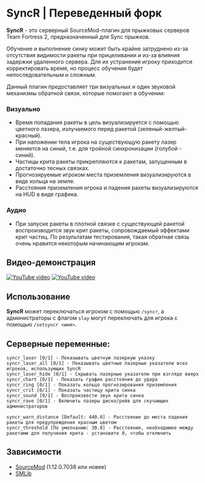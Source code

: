 # SyncR | Переведенный форк
**SyncR** - это серверный SourceMod-плагин для прыжковых серверов Team Fortress 2, предназначенный для Sync прыжков.

Обучение и выполнение синку может быть крайне затруднено из-за отсутствия видимости ракеты при прицеливании и из-за влияния задержки удаленного сервера. Для их устранения игроку приходится корректировать время, но процесс обучения будет непоследовательным и сложным.

Данный плагин предоставляет три визуальных и один звуковой механизмы обратной связи, которые помогают в обучении:

### Визуально
- Время попадания ракеты в цель визуализируется с помощью цветного лазера, излучаемого перед ракетой (зеленый-желтый-красный).
- При наложении тела игрока на существующую ракету лазер меняется на синий, т.е. для тройной синхронизации (голубой - синий).
- Частицы крита ракеты прикрепляются к ракетам, запущенным в достаточно тесных связках.
- Прогнозируемые игроком места приземления визуализируются в виде кольца на земле.
- Расстояния приземления игрока и падения ракеты визуализируются на HUD в виде графика.

### Аудио
- При запуске ракеты в плотной связке с существующей ракетой воспроизводится звук крит ракеты, сопровождаемый эффектами крит частиц.  По результатам тестирования, такая обратная связь очень нравится некоторым начинающим игрокам.

## Видео-демонстрация
[![YouTube video](https://img.youtube.com/vi/wqNsQ-erCd4/0.jpg)](https://www.youtube.com/watch?v=wqNsQ-erCd4)
[![YouTube video](https://img.youtube.com/vi/zVh711KY-h4/0.jpg)](https://www.youtube.com/watch?v=zVh711KY-h4)

## Использование
**SyncR** может переключаться игроком с помощью `/syncr`, а администраторы с флагом `slay` могут переключать для игрока с помощью `/setsyncr <имя>`.

## Серверные переменные:
```
syncr_laser [0/1] - Показывать цветную лазерную указку
syncr_laser_all [0/1] - Показывать цветные лазерные указатели всех игроков, использующих SyncR
syncr_laser_hide [0/1] - Скрывать лазерные указатели при взгляде вверх
syncr_chart [0/1] - Показать график расстояния до удара
syncr_ring [0/1] - Показать кольцо прогнозирования приземления
syncr_crit [0/1] - Показать частицу крита синка
syncr_sound [0/1] - Воспроизвести звук крита синка
syncr_rave [0/1] - Включить лазеры диско/рейв для скучающих администраторов

syncr_warn_distance [Default: 440.0] - Расстояние до места падения ракеты для предупреждения красным цветом
syncr_threshold [По умолчанию: 30.0] - Расстояние, необходимое между ракетами для получения крита - установите 0, чтобы отключить
```

## Зависимости
* [SourceMod](https://www.sourcemod.net/) (1.12.0.7038 или новее)
* [SMLib](https://github.com/bcserv/smlib/tree/transitional_syntax)
